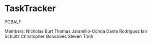 # TaskTracker
PCBALF

Members: 
Nicholas Burt
Thomas Jaramillo-Ochoa
Dante Rodriguez
Ian Schultz
Christopher Gonsalves
Steven Trinh